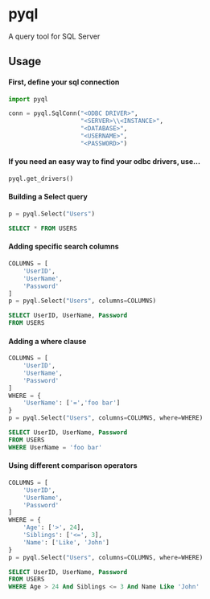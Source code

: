 # pyql
A query tool for SQL Server

## Usage
#### First, define your sql connection
```python
import pyql

conn = pyql.SqlConn("<ODBC DRIVER>",
                    "<SERVER>\\<INSTANCE>",
                    "<DATABASE>",
                    "<USERNAME>",
                    "<PASSWORD>")
```
#### If you need an easy way to find your odbc drivers, use...
```python
pyql.get_drivers()
```
#### Building a Select query
```python
p = pyql.Select("Users")
```
```sql
SELECT * FROM USERS
```
#### Adding specific search columns
```python
COLUMNS = [
    'UserID',
    'UserName',
    'Password'
]
p = pyql.Select("Users", columns=COLUMNS)
```
```sql
SELECT UserID, UserName, Password 
FROM USERS
```
#### Adding a where clause
```python
COLUMNS = [
    'UserID',
    'UserName',
    'Password'
]
WHERE = {
    'UserName': ['=','foo bar'] 
}
p = pyql.Select("Users", columns=COLUMNS, where=WHERE)
```
```sql
SELECT UserID, UserName, Password 
FROM USERS 
WHERE UserName = 'foo bar'
```
#### Using different comparison operators
```python
COLUMNS = [
    'UserID',
    'UserName',
    'Password'
]
WHERE = {
    'Age': ['>', 24],
    'Siblings': ['<=', 3],
    'Name': ['Like', 'John']
}
p = pyql.Select("Users", columns=COLUMNS, where=WHERE)
```
```sql
SELECT UserID, UserName, Password 
FROM USERS 
WHERE Age > 24 And Siblings <= 3 And Name Like 'John'
```